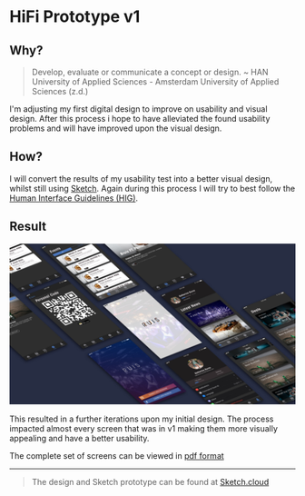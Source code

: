 # HiFi Prototype v1
## Why?
> Develop, evaluate or communicate a concept or design.  ~ HAN University of Applied Sciences - Amsterdam University of Applied Sciences (z.d.)

I'm adjusting my first digital design to improve on usability and visual design. After this process i hope to have alleviated the found usability problems and will have improved upon the visual design.

## How?
I will convert the results of my usability test into a better visual design, whilst still using [Sketch](https://www.sketchapp.com). Again during this process I will try to best follow the [Human Interface Guidelines (HIG)](https://developer.apple.com/design/human-interface-guidelines/ios/overview/themes/).

## Result
![HiFi screens v2](../assets/images/hifi-v2-banner.jpg)

This resulted in a further iterations upon my initial design. The process impacted almost every screen that was in v1 making them more visually appealing and have a better usability.

The complete set of screens can be viewed in [pdf format](../assets/downloads/hifi-v2.pdf)

---

> The design and Sketch prototype can be found at [Sketch.cloud](https://sketch.cloud/s/5xWvE)
